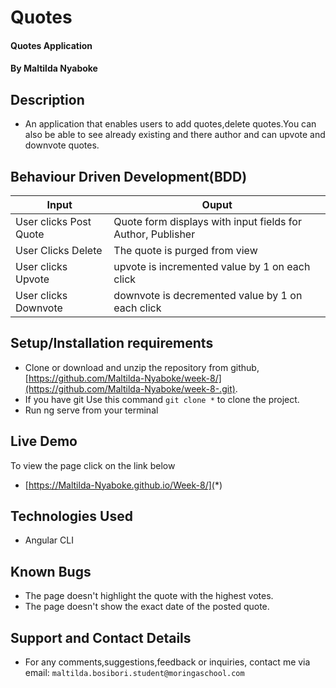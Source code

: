 # Quotes
#### Quotes Application
#### By **Maltilda Nyaboke**

## Description
- An application that enables users to add quotes,delete quotes.You can also be able to see already existing and there author and can upvote and downvote quotes.

## Behaviour Driven Development(BDD)

| Input                        | Ouput                                                                                            |
|--------------------------    |----------------------------------------------------------------------------------------------    |
| User clicks Post  Quote     | Quote form displays with input fields for Author, Publisher                  |
| User Clicks Delete           | The quote is purged from view             |
| User clicks Upvote        |   upvote is incremented value by   1 on each click      |
| User clicks Downvote     | downvote is decremented value by 1 on each click     |

## Setup/Installation requirements
- Clone  or download and unzip the repository from github, [https://github.com/Maltilda-Nyaboke/week-8/](https://github.com/Maltilda-Nyaboke/week-8-.git).
- If you have git Use this command `git clone *` to clone the project.
- Run ng serve from your terminal

## Live Demo
To view the page click on the link below
* [https://Maltilda-Nyaboke.github.io/Week-8/](*)

## Technologies Used
- Angular CLI

## Known Bugs
- The page doesn't highlight the quote with the highest votes.
- The page doesn't show the exact date of the posted quote.

## Support and Contact Details
- For any comments,suggestions,feedback or inquiries, contact me via email: `maltilda.bosibori.student@moringaschool.com`
